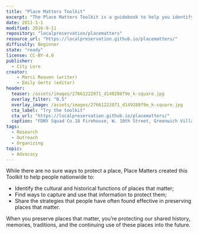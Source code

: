 ```yaml
---
title: "Place Matters Toolkit"
excerpt: "The Place Matters Toolkit is a guidebook to help you identify, promote, and protect places that you care about. The toolkit was originally created and published by the Place Matters program of City Lore in New York City."
date: 2011-1-1
modified: 2016-9-11
repository: "localpreservation/placematters"
resource_url: "https://localpreservation.github.io/placematters/"
difficulty: Beginner
state: "ready"
license: CC-BY-4.0
publisher:
  - City Lore
creator:
    - Marci Reaven (writer)
    - Emily Gertz (editor)
header:
  teaser: /assets/images/27661222071_d149288f9e_k-square.jpg
  overlay_filter: "0.5"
  overlay_image: /assets/images/27661222071_d149288f9e_k-square.jpg
  cta_label: "Try the toolkit"
  cta_url: "https://localpreservation.github.io/placematters/"
  caption: "FDNY Squad Co.18 Firehouse, W. 10th Street, Greenwich Village, New York City,  2015 December 15. Courtesy [Spencer Means/Flickr](https://www.flickr.com/photos/hunky_punk/27661222071/) ([CC BY-SA 2.0](https://creativecommons.org/licenses/by-nc/2.0/))"
tags:
  - Research
  - Outreach
  - Organizing
topic:
  - Advocacy
---
```


While there are no sure ways to protect a place, Place Matters created this Toolkit to help people nationwide to:

- Identify the cultural and historical functions of places that matter;
- Find ways to capture and use that information to protect them;
- Share the strategies that people have often found effective in preserving places that matter.

When you preserve places that matter, you’re protecting our shared history, memories, traditions, and the continuing use of these places into the future.
